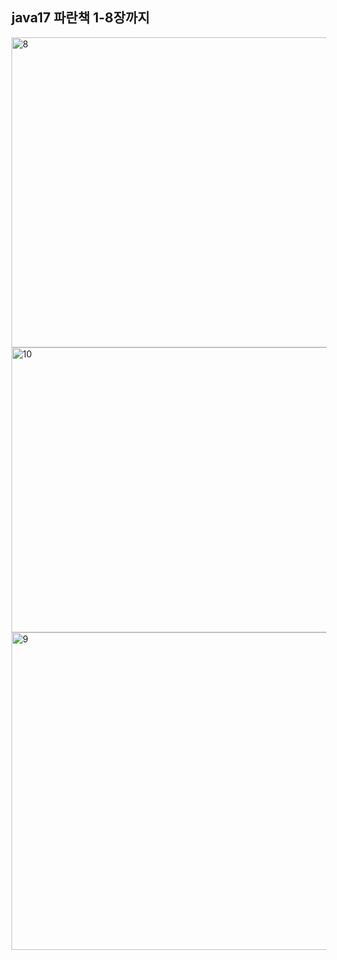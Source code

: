 
## java17 파란책 1-8장까지  ##

<img width="525" height="496" alt="8" src="https://github.com/user-attachments/assets/c4882be0-17a2-4a1b-b32e-d4d64a4805a3" />


<img width="526" height="456" alt="10" src="https://github.com/user-attachments/assets/db6ecebd-678a-4bab-8997-689130a9ec12" />


<img width="622" height="508" alt="9" src="https://github.com/user-attachments/assets/e2a7a36d-7f52-44b7-9223-c11849982b06" />

